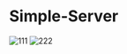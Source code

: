 # Simple-Server

![111](https://user-images.githubusercontent.com/89108919/214162931-8a426deb-dff9-46b6-b967-248c5d6069ca.PNG)
![222](https://user-images.githubusercontent.com/89108919/214162940-2e7e5a50-5a9d-42c9-8587-6f11eb38e8fe.PNG)
